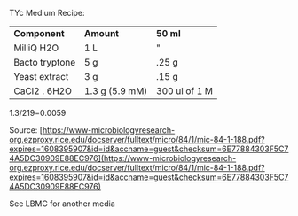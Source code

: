 TYc Medium Recipe:

|   |   |   |
|---|---|---|
|**Component**|**Amount**|**50 ml**|
|MilliQ H2O|1 L|"|
|Bacto tryptone|5 g|.25 g|
|Yeast extract|3 g|.15 g|
|CaCl2 . 6H2O|1.3 g (5.9 mM)|300 ul of 1 M|
 
1.3/219=0.0059
 
Source: [https://www-microbiologyresearch-org.ezproxy.rice.edu/docserver/fulltext/micro/84/1/mic-84-1-188.pdf?expires=1608395907&id=id&accname=guest&checksum=6E77884303F5C74A5DC30909E88EC976](https://www-microbiologyresearch-org.ezproxy.rice.edu/docserver/fulltext/micro/84/1/mic-84-1-188.pdf?expires=1608395907&id=id&accname=guest&checksum=6E77884303F5C74A5DC30909E88EC976)
    
See LBMC for another media